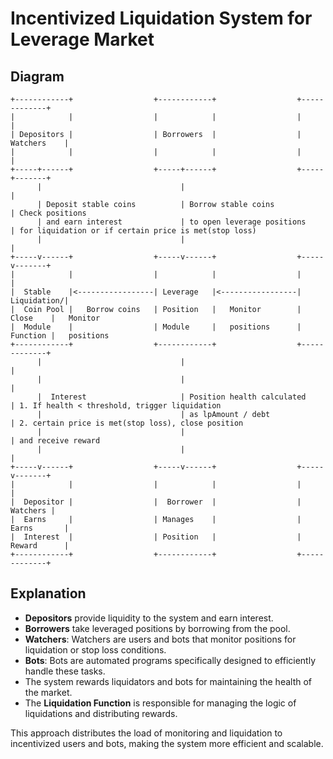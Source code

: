 
# Incentivized Liquidation System for Leverage Market

## Diagram

```plaintext
+------------+                  +------------+                  +-------------+                 
|            |                  |            |                  |             |                
| Depositors |                  | Borrowers  |                  | Watchers    |                
|            |                  |            |                  |             |                  
+-----+------+                  +-----+------+                  +-----+-------+               
      |                               |                               |                             
      | Deposit stable coins          | Borrow stable coins           | Check positions                
      | and earn interest             | to open leverage positions    | for liquidation or if certain price is met(stop loss)     
      |                               |                               |                              
+-----v------+                  +-----v------+                  +-----v-------+                   
|            |                  |            |                  |             |                 
|  Stable    |<-----------------| Leverage   |<-----------------| Liquidation/|
|  Coin Pool |   Borrow coins   | Position   |   Monitor        |    Close    |   Monitor        
|  Module    |                  | Module     |   positions      |    Function |   positions       
+------------+                  +------------+                  +-------------+                  
      |                               |                               |                               
      |                               |                               |                                
      |  Interest                     | Position health calculated    | 1. If health < threshold, trigger liquidation
      |                               | as lpAmount / debt            | 2. certain price is met(stop loss), close position       
      |                               |                               | and receive reward             
      |                               |                               |                                  
+-----v------+                  +-----v------+                  +-----v-------+                  
|            |                  |            |                  |             |                   
|  Depositor |                  |  Borrower  |                  |  Watchers |                   
|  Earns     |                  | Manages    |                  | Earns       |                  
|  Interest  |                  | Position   |                  | Reward      |                  
+------------+                  +------------+                  +-------------+                   
```

## Explanation

- **Depositors** provide liquidity to the system and earn interest.
- **Borrowers** take leveraged positions by borrowing from the pool.
- **Watchers**: Watchers are users and bots that monitor positions for liquidation or stop loss conditions.
- **Bots**: Bots are automated programs specifically designed to efficiently handle these tasks.
- The system rewards liquidators and bots for maintaining the health of the market.
- The **Liquidation Function** is responsible for managing the logic of liquidations and distributing rewards.

This approach distributes the load of monitoring and liquidation to incentivized users and bots, making the system more efficient and scalable.
